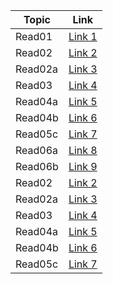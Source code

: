 
|Topic      | Link                   |
|-----------|------------------------|
|Read01     | [Link 1 ](./class.01.md)|
| Read02   | [Link 2 ]()|
|  Read02a  | [Link 3 ]()|
|Read03     | [Link 4 ]()|
|Read04a    | [Link 5 ]()|
|Read04b    | [Link 6 ]()|
|Read05c    | [Link 7 ]()|
|Read06a    | [Link 8 ]()|
|Read06b    | [Link 9 ]()|
| Read02   | [Link 2 ]()|
| Read02a  | [Link 3 ]()|
|Read03     | [Link 4 ]()|
|Read04a    | [Link 5 ]()|
|Read04b    | [Link 6 ]()|
|Read05c    | [Link 7 ]()|
